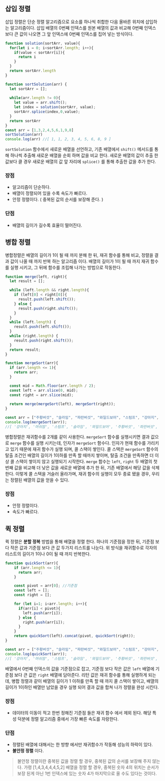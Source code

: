 ## 삽입 정렬

삽입 정렬은 단순 정렬 알고리즘으로 요소를 하나씩 취합한 다음 올바른 위치에 삽입하는 알고리즘이다.
삽입 배열의 0번째 인덱스를 원본 배열의 값과 비교해 0번째 인덱스 보다 큰 값이 나오면 그 앞 인덱스에 0번째 인덱스를 집어 넣는 방식이다.

```js
function solution(sortArr, value){
  for(let i = 0; i<sortArr.length; i++){
    if(value < sortArr[i]){
      return i
    }
  }
  return sortArr.length
}

function sortSolution(arr) {
  let sortArr = [];
  
  while(arr.length != 0){
    let value = arr.shift();
    let index = solution(sortArr, value);
    sortArr.splice(index,0,value);
  }
  return sortArr
}
const arr = [1,3,2,4,5,6,1,9,8]
sortSolution(arr)
console.log(arr) //[ 1, 1, 2, 3, 4, 5, 6, 8, 9 ]
```

`sortSolution` 함수에서 새로운 배열을 선언하고, 기존 배열에서 `shift()` 메서드를 통해 하나씩 추출해 새로운  배열을 순회 하며 값을 비교 한다. 새로운 배열의 값이 추출 한 값보다 클 경우 새로운 배열의 값 앞 자리에 `splice()` 를 통해 추출한 값을 추가 한다.

### 장점
- 알고리즘이 단순하다.
- 배열이 정렬되어 있을 수록 속도가 빠르다.
- 안정 정렬이다. ( 중복된 값의 순서를 보장해 준다. )

### 단점
- 배열의 길이가 길수록 효율이 떨어진다.


## 병합 정렬

병합정렬은 배열의 길이가 1이 될 때 까지 분해 한 뒤, 재귀 함수를 통해 비교, 정렬을 결과 값이 나올 때 까지 반복 하는 알고리즘 이다.
배열의 길이가 1이 될 때 까지 재귀 함수를 실행 시키고, 그 뒤에 함수를 조립해 나가는 방법으로 작동한다.

```js
function merge(left, right){
  let result = [];

  while (left.length && right.length){
    if (left[0] < right[0]){
      result.push(left.shift());
    } else {
      result.push(right.shift());
    }
  }
  while (left.length) {
    result.push(left.shift());
  }
  while (right.length) {
    result.push(right.shift());
  }
  return result;
}

function mergeSort(arr){
  if (arr.length <= 1){
    return arr;
  }

  const mid = Math.floor(arr.length / 2);
  const left = arr.slice(0, mid);
  const right = arr.slice(mid);
  
  return merge(mergeSort(left), mergeSort(right));
}

const arr = ["주황버섯", "슬라임", "파란버섯", "와일드보어", "스텀프", "강아지", "머쉬맘", "화이트팽"];
console.log(mergeSort(arr));
//[ '강아지', '머쉬맘', '스텀프', '슬라임', '와일드보어', '주황버섯', '파란버섯', '화이트팽' ]
```

병합정렬은 재귀함수를 2개를 같이 사용한다.
`mergeSort` 함수를 실행시키면 결과 값으로 `merge` 함수를 실행 시키는데, 인자가 `mergeSort` 함수다.
인자가 현재 함수를 가리키고 있기 때문에 재귀 함수가 실행 되며, 콜 스택이 쌓인다.
콜 스택은 `mergeSort` 함수의 탈출 조건인 배열의 길이가 1이하를 만족 할 때까지 쌓이며, 탈출 조건을 만족하면 더 이상 콜 스택이 쌓이지 않고 실행되기 시작한다.
`merge` 함수는 `left`, `right` 두 배열의 첫 번째 값을 비교해 더 낮은 값을 새로운 배열에 추가 한 뒤, 기존 배열에서 해당 값을 삭제 한다. 
이렇게 콜 스택을 거슬러 올라가며, 재귀 함수의 실행이 모두 종료 됐을 경우, 우리는 정렬된 배열의 값을 얻을 수 있다.

### 장점
- 안정 정렬이다.
- 속도가 빠르다.

## 퀵 정렬

퀵 정렬은 **분할 정복** 방법을 통해 배열을 정렬 한다.
하나의 기준점을 정한 뒤, 기준점 보다 작은 값과 기준점 보다 큰 값 두가지 리스트를 나눈다.
위 방식을 재귀함수로 각자의 리스트의 길이가 1이나 0이 될 때 까지 반복한다.

```js
function quickSort(arr){
    if (arr.length <= 1){
      return arr;
    }

    const pivot = arr[0]; //기준점
    const left = [];
    const right = [];

    for (let i=1; i<arr.length; i++){
      if(arr[i] < pivot){
        left.push(arr[i]);
      } else {
        right.push(arr[i]);
      }
    }
    return quickSort(left).concat(pivot, quickSort(right));
}

const arr = ["주황버섯", "슬라임", "파란버섯", "와일드보어", "스텀프", "강아지", "머쉬맘", "화이트팽"];
console.log(quickSort(arr));
//[ '강아지', '머쉬맘', '스텀프', '슬라임', '와일드보어', '주황버섯', '파란버섯', '화이트팽' ]
```

배열에서 0번째 인덱스의 값을 기준점으로 잡고, 기준점 보다 작은 값은 `left` 배열에 기준점 보다 큰 값은 `right` 배열에 담아준다.
리턴 값은 재귀 함수를 통해 실행하게 되는데, 병합 정렬과 같이 배열의 길이가 1 이하를 만족 할 때 까지 콜 스택이 쌓이고, 배열의 길이가 1이하인 배열만 남았을 경우 실행 되어 결과 값을 합쳐 나가 정렬을 완성 시킨다.

### 장점
- 데이터의 이동이 적고 한번 정해진 기준점 들은 재귀 함수 에서 제외 된다. 해당 특성 덕분에 정렬 알고리즘 중에서 가장 빠른 속도를 자랑한다.

### 단점
- 정렬된 배열에 대해서는 한 방향 에서만 재귀함수가 작동해 성능의 하락이 있다.
- **불안정 정렬** 이다.

>불안정 정렬이란 중복된 값을 정렬 할 경우, 중복된 값의 순서를 보장해 주지 않는다.
>가령 [1,4,3,4,4,4,5,2] 배열을 정렬 할 경우, 중복된 숫자 4의 위치는 순서가 보장 된게 아닌 1번 인덱스에 있는 숫자 4가 마지막으로 올 수도 있다는 것이다.


